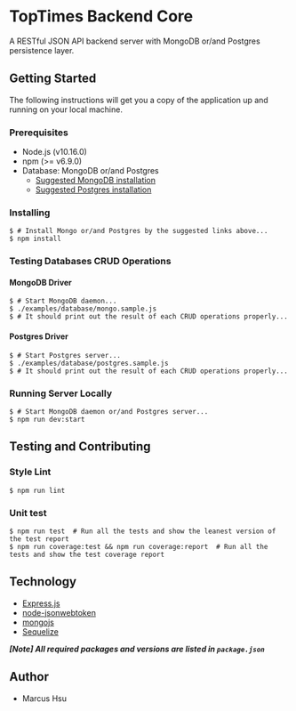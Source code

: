 # TopTimes Backend Core

A RESTful JSON API backend server with MongoDB or/and Postgres persistence layer.

## Getting Started

The following instructions will get you a copy of the application up and running on your local machine.

### Prerequisites

- Node.js (v10.16.0)
- npm (>= v6.9.0)
- Database: MongoDB or/and Postgres
	- [Suggested MongoDB installation](https://docs.mongodb.com/manual/installation/)
	- [Suggested Postgres installation](https://postgresapp.com/)

### Installing

```
$ # Install Mongo or/and Postgres by the suggested links above...
$ npm install
```

### Testing Databases CRUD Operations

#### MongoDB Driver

```
$ # Start MongoDB daemon...
$ ./examples/database/mongo.sample.js
$ # It should print out the result of each CRUD operations properly...
```

#### Postgres Driver

```
$ # Start Postgres server...
$ ./examples/database/postgres.sample.js
$ # It should print out the result of each CRUD operations properly...
```

### Running Server Locally

```
$ # Start MongoDB daemon or/and Postgres server...
$ npm run dev:start
```

## Testing and Contributing

### Style Lint

```
$ npm run lint
```

### Unit test

```
$ npm run test  # Run all the tests and show the leanest version of the test report
$ npm run coverage:test && npm run coverage:report  # Run all the tests and show the test coverage report
```


## Technology

* [Express.js](http://expressjs.com/)
* [node-jsonwebtoken](https://github.com/auth0/node-jsonwebtoken)
* [mongojs](https://github.com/mafintosh/mongojs)
* [Sequelize](http://docs.sequelizejs.com/en/latest/)

***[Note] All required packages and versions are listed in `package.json`***

## Author

* Marcus Hsu

